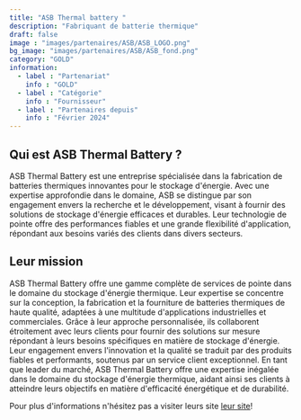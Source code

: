 ```yaml
---
title: "ASB Thermal battery "
description: "Fabriquant de batterie thermique"
draft: false
image : "images/partenaires/ASB/ASB_LOGO.png"
bg_image: "images/partenaires/ASB/ASB_fond.png"
category: "GOLD"
information:
  - label : "Partenariat"
    info : "GOLD"
  - label : "Catégorie"
    info : "Fournisseur"
  - label : "Partenaires depuis"
    info : "Février 2024"
---
```


## Qui est ASB Thermal Battery ?
  
ASB Thermal Battery est une entreprise spécialisée dans la fabrication de batteries thermiques innovantes pour le stockage d'énergie. Avec une expertise approfondie dans le domaine, ASB se distingue par son engagement envers la recherche et le développement, visant à fournir des solutions de stockage d'énergie efficaces et durables. Leur technologie de pointe offre des performances fiables et une grande flexibilité d'application, répondant aux besoins variés des clients dans divers secteurs.

## Leur mission 

ASB Thermal Battery offre une gamme complète de services de pointe dans le domaine du stockage d'énergie thermique. Leur expertise se concentre sur la conception, la fabrication et la fourniture de batteries thermiques de haute qualité, adaptées à une multitude d'applications industrielles et commerciales. Grâce à leur approche personnalisée, ils collaborent étroitement avec leurs clients pour fournir des solutions sur mesure répondant à leurs besoins spécifiques en matière de stockage d'énergie. Leur engagement envers l'innovation et la qualité se traduit par des produits fiables et performants, soutenus par un service client exceptionnel. En tant que leader du marché, ASB Thermal Battery offre une expertise inégalée dans le domaine du stockage d'énergie thermique, aidant ainsi ses clients à atteindre leurs objectifs en matière d'efficacité énergétique et de durabilité.

Pour plus d'informations n'hésitez pas a visiter leurs site [leur site](https://www.asb-group.com/)!
 
